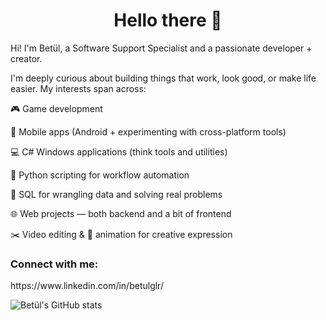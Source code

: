 <h1 align="center">Hello there 👋</h1>


Hi! I'm Betül, a Software Support Specialist and a passionate developer + creator.

I'm deeply curious about building things that work, look good, or make life easier. My interests span across:

🎮 Game development

📱 Mobile apps (Android + experimenting with cross-platform tools)

💻 C# Windows applications (think tools and utilities)

🐍 Python scripting for workflow automation

🧠 SQL for wrangling data and solving real problems

🌐 Web projects — both backend and a bit of frontend

✂️ Video editing & 🎨 animation for creative expression

<h3 align="left">Connect with me:</h3>  https://www.linkedin.com/in/betulglr/
<p align="left">
</p>

![Betül's GitHub stats](https://github-readme-stats.vercel.app/api?username=betulglr&show_icons=true&theme=radical)

